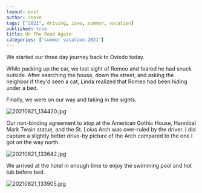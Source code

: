 ```yaml
---
layout: post
author: steve
tags: ["2021", driving, iowa, summer, vacation]
published: true
title: On The Road Again
categories: ["summer vacation 2021"]
---
```

We started our three day journey back to Oviedo today.  

While packing up the car, we lost sight of Romeo and feared he had snuck outside.  After searching the house, down the street, and asking the neighbor if they'd seen a cat, Linda realized that Romeo had been hiding under a bed.  

Finally, we were on our way and taking in the sights.  

![20210821_134420.jpg]({{site.baseurl}}/assets/media/20210821_134420.jpg)

Our non-binding agreement to stop at the American Gothic House, Hannibal Mark Twain statue, and the St. Loius Arch was over-ruled by the driver. I did capture a slightly better drive-by picture of the Arch compared to the one I got on the way north.  

![20210821_133642.jpg]({{site.baseurl}}/assets/media/20210821_133642.jpg)

We arrived at the hotel in enough time to enjoy the swimming pool and hot tub before bed.  

![20210821_133905.jpg]({{site.baseurl}}/assets/media/20210821_133905.jpg)
